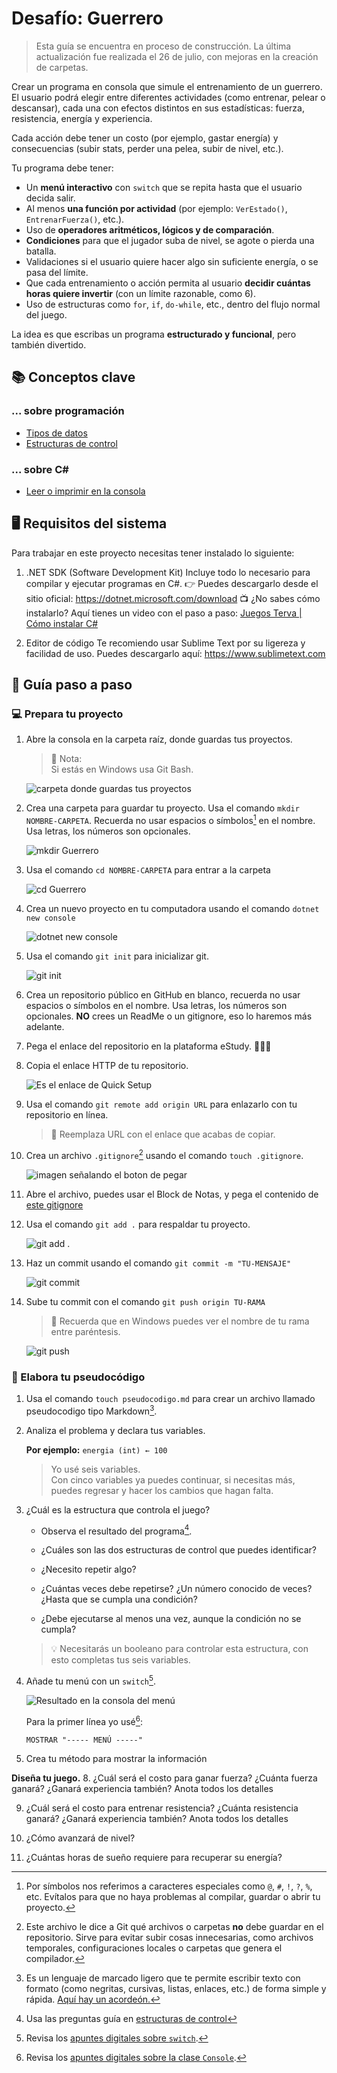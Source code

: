 # Desafío: Guerrero

> <i class="bi bi-exclamation-triangle-fill" style="color: #FF6600;"></i>
 Esta guía se encuentra en proceso de construcción. La última actualización fue realizada el 26 de julio, con mejoras en la creación de carpetas.


Crear un programa en consola que simule el entrenamiento de un guerrero.
El usuario podrá elegir entre diferentes actividades (como entrenar, pelear o descansar), cada una con efectos distintos en sus estadísticas: fuerza, resistencia, energía y experiencia.

Cada acción debe tener un costo (por ejemplo, gastar energía) y consecuencias (subir stats, perder una pelea, subir de nivel, etc.).

Tu programa debe tener:

* Un **menú interactivo** con `switch` que se repita hasta que el usuario decida salir.
* Al menos **una función por actividad** (por ejemplo: `VerEstado()`, `EntrenarFuerza()`, etc.).
* Uso de **operadores aritméticos, lógicos y de comparación**.
* **Condiciones** para que el jugador suba de nivel, se agote o pierda una batalla.
* Validaciones si el usuario quiere hacer algo sin suficiente energía, o se pasa del límite.
* Que cada entrenamiento o acción permita al usuario **decidir cuántas horas quiere invertir** (con un límite razonable, como 6).
* Uso de estructuras como `for`, `if`, `do-while`, etc., dentro del flujo normal del juego.

La idea es que escribas un programa **estructurado y funcional**, pero también divertido.

## 📚 Conceptos clave

### ... sobre programación
- [Tipos de datos](programacion/tiposDatos.md)
- [Estructuras de control](programacion/estructurasControl.md)

### ... sobre C#
- [Leer o imprimir en la consola](poo/console.md)

## 🖥️ Requisitos del sistema
Para trabajar en este proyecto necesitas tener instalado lo siguiente:

1. .NET SDK (Software Development Kit)
	Incluye todo lo necesario para compilar y ejecutar programas en C#.
	👉 Puedes descargarlo desde el sitio oficial: https://dotnet.microsoft.com/download
	📺 ¿No sabes cómo instalarlo? Aquí tienes un video con el paso a paso: [Juegos Terva | Cómo instalar C#](https://youtu.be/Uo5cf4e17MY?si=dMiWRoMMWchsiLH4)

2. Editor de código
	Te recomiendo usar Sublime Text por su ligereza y facilidad de uso. Puedes descargarlo aquí:
	https://www.sublimetext.com
	
## 🧠 Guía paso a paso

 

### 💻 Prepara tu proyecto

1. Abre la consola en la carpeta raíz, donde guardas tus proyectos.

	> 📌 Nota: <br/>
	> Si estás en Windows usa Git Bash.

	![carpeta donde guardas tus proyectos](git/assets/preLayout.png)

1. Crea una carpeta para guardar tu proyecto. Usa el comando `mkdir NOMBRE-CARPETA`. Recuerda no usar espacios o símbolos[^1] en el nombre. Usa letras, los números son opcionales.

	![mkdir Guerrero](CSharp/assets/mkdirGuerrero.png)

2. Usa el comando `cd NOMBRE-CARPETA` para entrar a la carpeta

	![cd Guerrero](CSharp/assets/cdGuerrero.png)

1. Crea un nuevo proyecto en tu computadora usando el comando `dotnet new console` 

	![dotnet new console](CSharp/assets/dotnetNewConsole.png)


3. Usa el comando `git init` para inicializar git.

	![git init](CSharp/assets/gitInit.png)

1. Crea un repositorio público en GitHub en blanco, recuerda no usar espacios o símbolos en el nombre. Usa letras, los números son opcionales. **NO** crees un ReadMe o un gitignore, eso lo haremos más adelante.

3. Pega el enlace del repositorio en la plataforma eStudy. 🧑🏻‍💻 

5. Copia el enlace HTTP de tu repositorio.
	
	![Es el enlace de Quick Setup](git/assets/quicksetup.png)

4. Usa el comando `git remote add origin URL` para enlazarlo con tu repositorio en línea.

	> 👀 Reemplaza URL con el enlace que acabas de copiar.

5. Crea un archivo `.gitignore`[^2] usando el comando `touch .gitignore`.

	![imagen señalando el boton de pegar](git/assets/gitignoreReferencia.png)

9. Abre el archivo, puedes usar el Block de Notas, y pega el contenido de [este gitignore](https://gist.github.com/takekazuomi/10955889)

6. Usa el comando `git add .` para respaldar tu proyecto.

	![git add .](git/assets/gitAdd.png)

7. Haz un commit usando el comando `git commit -m "TU-MENSAJE"`

	![git commit](git/assets/gitCommit.png)

8. Sube tu commit con el comando `git push origin TU-RAMA`

	> 💭 Recuerda que en Windows puedes ver el nombre de tu rama entre paréntesis.

	![git push](git/assets/gitPush.png)

### 📝 Elabora tu pseudocódigo

1. Usa el comando `touch pseudocodigo.md` para crear un archivo llamado pseudocodigo tipo Markdown[^3].

2. Analiza el problema y declara tus variables.

	**Por ejemplo:**
	`energia (int) ← 100`

	> Yo usé seis variables.</br>
	> Con cinco variables ya puedes continuar, si necesitas más, puedes regresar y hacer los cambios que hagan falta.

	
4. ¿Cuál es la estructura que controla el juego?

	* Observa el resultado del programa[^4].

	* ¿Cuáles son las dos estructuras de control que puedes identificar?

	* ¿Necesito repetir algo?

	* ¿Cuántas veces debe repetirse? ¿Un número conocido de veces? ¿Hasta que se cumpla una condición?

	* ¿Debe ejecutarse al menos una vez, aunque la condición no se cumpla?

	> 💡 Necesitarás un booleano para controlar esta estructura, con esto completas tus seis variables.

5. Añade tu menú con un `switch`[^5].

	![Resultado en la consola del menú](CSharp/assets/guerreroAxolotlMenu.png)

	Para la primer línea yo usé[^6]:

	`MOSTRAR "----- MENÚ -----"`

7. Crea tu método para mostrar la información

  **Diseña tu juego.**
8. ¿Cuál será el costo para ganar fuerza? ¿Cuánta fuerza ganará? ¿Ganará experiencia también? Anota todos los detalles

9. ¿Cuál será el costo para entrenar resistencia? ¿Cuánta resistencia ganará? ¿Ganará experiencia también? Anota todos los detalles

10. ¿Cómo avanzará de nivel?

11. ¿Cuántas horas de sueño requiere para recuperar su energía?

<!-- footnotes -->
[^1]: Por símbolos nos referimos a caracteres especiales como `@`, `#`, `!`, `?`, `%`, etc. Evítalos para que no haya problemas al compilar, guardar o abrir tu proyecto.

[^2]: Este archivo le dice a Git qué archivos o carpetas **no** debe guardar en el repositorio. Sirve para evitar subir cosas innecesarias, como archivos temporales, configuraciones locales o carpetas que genera el compilador.

[^3]: Es un lenguaje de marcado ligero que te permite escribir texto con formato (como negritas, cursivas, listas, enlaces, etc.) de forma simple y rápida. [Aquí hay un acordeón.](markdown-cheat-sheet.md)

[^4]: Usa las preguntas guía en [estructuras de control](programacion/estructurasControl.md)

[^5]: Revisa los [apuntes digitales sobre `switch`](programacion/infoSwitch.md).

[^6]: Revisa los [apuntes digitales sobre la clase `Console`](poo/console.md).
